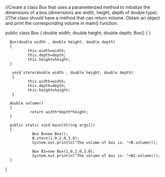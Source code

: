 //Create a class Box that uses a parameterized method to initialize the dimensions of a box.(dimensions are width, height, depth of double type).
//The class should have a method that can return volume. Obtain an object and print the corresponding volume in main() function. 

public class Box
{
      double width;
      double height;
      double depth;
         Box()
      {
      }

      Box(double width , double height, double depth)
      {
              this.width=width;
              this.depth=depth;
              this.height=height;
      }
        
       void store(double width , double height, double depth)
       { 
              this.width=width;
              this.depth=depth;
              this.height=height;
       }

      double volume()
      {
               return width*depth*height;
      }

      public static void main(String args[])
      {
                Box B=new Box();
                B.store(1.0,2.0,3.0);
                System.out.println("The volume of box is: "+B.volume());

                Box B1=new Box(1.0,2.0,3.0);
                System.out.println("The volume of box is: "+B1.volume());
      }

}
